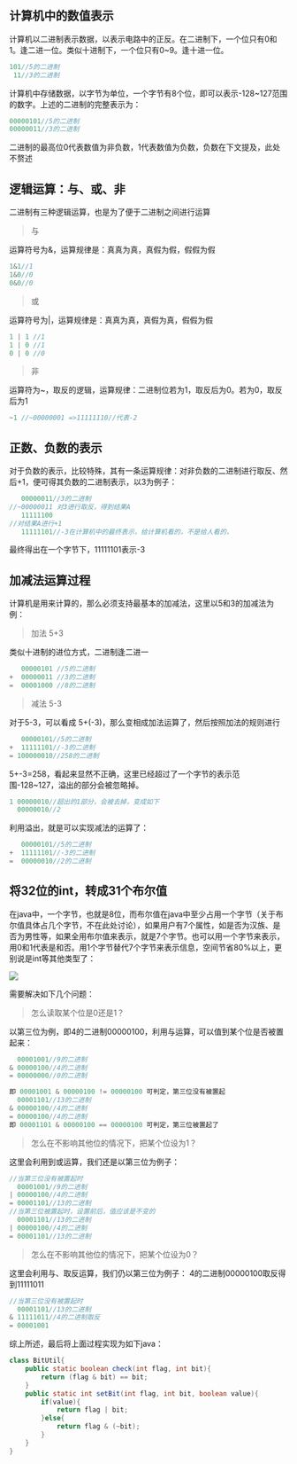## 计算机中的数值表示

计算机以二进制表示数据，以表示电路中的正反。在二进制下，一个位只有0和1。逢二进一位。类似十进制下，一个位只有0~9。逢十进一位。

```js
101//5的二进制
 11//3的二进制
```

计算机中存储数据，以字节为单位，一个字节有8个位，即可以表示-128~127范围的数字。上述的二进制的完整表示为：

```js
00000101//5的二进制
00000011//3的二进制
```

二进制的最高位0代表数值为非负数，1代表数值为负数，负数在下文提及，此处不赘述

## 逻辑运算：与、或、非

二进制有三种逻辑运算，也是为了便于二进制之间进行运算

> 与

运算符号为&，运算规律是：真真为真，真假为假，假假为假

```js
1&1//1
1&0//0
0&0//0
```

> 或

运算符号为|，运算规律是：真真为真，真假为真，假假为假

```js
1 | 1 //1
1 | 0 //1
0 | 0 //0
```

> 非

运算符为~，取反的逻辑，运算规律：二进制位若为1，取反后为0。若为0，取反后为1

```js
~1 //~00000001 =>11111110//代表-2 
```

## 正数、负数的表示

对于负数的表示，比较特殊，其有一条运算规律：对非负数的二进制进行取反、然后+1，便可得其负数的二进制表示，以3为例子：

```js
   00000011//3的二进制
//~00000011 对3进行取反，得到结果A
   11111100
//对结果A进行+1
   11111101//-3在计算机中的最终表示，给计算机看的，不是给人看的，
```

最终得出在一个字节下，11111101表示-3

## 加减法运算过程

计算机是用来计算的，那么必须支持最基本的加减法，这里以5和3的加减法为例：

> 加法 5+3

类似十进制的进位方式，二进制逢二进一

```js
   00000101 //5的二进制
+  00000011 //3的二进制
=  00001000 //8的二进制
```

> 减法 5-3

对于5-3，可以看成 5+(-3)，那么变相成加法运算了，然后按照加法的规则进行

```js
   00000101//5的二进制
+  11111101//-3的二进制
= 100000010//258的二进制
```

5+-3=258，看起来显然不正确，这里已经超过了一个字节的表示范围-128~127，溢出的部分会被忽略掉。

```js
1 00000010//超出的1部分，会被去掉，变成如下
  00000010//2
```

利用溢出，就是可以实现减法的运算了：

```js
   00000101//5的二进制
+  11111101//-3的二进制
=  00000010//2的二进制
```

## 将32位的int，转成31个布尔值

在java中，一个字节，也就是8位，而布尔值在java中至少占用一个字节（关于布尔值具体占几个字节，不在此处讨论），如果用户有7个属性，如是否为汉族、是否为男性等，如果全用布尔值来表示，就是7个字节。也可以用一个字节来表示，用0和1代表是和否。用1个字节替代7个字节来表示信息，空间节省80%以上，更别说是int等其他类型了：

![](https://pic2.zhimg.com/80/v2-3e69076c630fbc54864626ba419762a9_1440w.webp)

需要解决如下几个问题：

> 怎么读取某个位是0还是1？

以第三位为例，即4的二进制00000100，利用与运算，可以值到某个位是否被置起来：

```js
  00001001//9的二进制
& 00000100//4的二进制
= 00000000//0的二进制

即 00001001 & 00000100 != 00000100 可判定，第三位没有被置起
  00001101//13的二进制
& 00000100//4的二进制
= 00000100//4的二进制
即 00001101 & 00000100 == 00000100 可判定，第三位被置起了
```

> 怎么在不影响其他位的情况下，把某个位设为1？  

这里会利用到或运算，我们还是以第三位为例子：

```js
//当第三位没有被置起时
  00001001//9的二进制
| 00000100//4的二进制
= 00001101//13的二进制
//当第三位被置起时，设置前后，值应该是不变的
  00001101//13的二进制
| 00000100//4的二进制
= 00001101//13的二进制
```

> 怎么在不影响其他位的情况下，把某个位设为0？

这里会利用与、取反运算，我们仍以第三位为例子： 4的二进制00000100取反得到11111011

```js
//当第三位没有被置起时
  00001101//13的二进制
& 11111011//4的二进制取反
= 00001001
```

综上所述，最后将上面过程实现为如下java：

```java
class BitUtil{
    public static boolean check(int flag, int bit){
        return (flag & bit) == bit;
    }
    public static int setBit(int flag, int bit, boolean value){
        if(value){
            return flag | bit;
        }else{
            return flag & (~bit);
        }
    }
}
```

